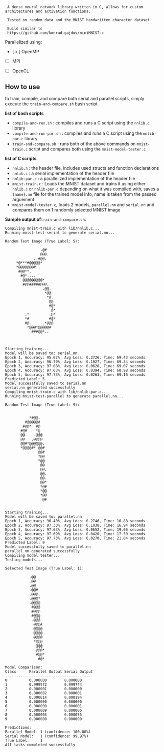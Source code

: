```
 A dense neural network library written in C, allows for custom architectures and activation functions.

 Tested on random data and the MNIST handwritten character dataset

 Build similar to
 https://github.com/konrad-gajdus/miniMNIST-c
```

 Parallelized using:
 - [ x ] OpenMP
 - [  ] MPI
 - [  ] OpenCL


## How to use

to train, compile, and compare both serial and parallel scripts, simply execute the `train-and-compare.sh` bash script

**list of bash scripts**
- `compile-and-run.sh` :  compiles and runs a C script using the `nnlib.c` library
- `compile-and-run-par.sh` :  compiles and runs a C script using the `nnlib-par.c` library
- `train-and-compare.sh` : runs both of the above commands on `mnist-train.c` script and compares both using the `mnist-model-tester.c`

**list of C scripts**
- `nnlib.h` : the header file, includes used structs and function declarations
- `nnlib.c` :  a serial implementation of the header file
- `nnlib-par.c` :  a parallelized  implementation of the header file
- `mnist-train.c`  :  Loads the MNIST dataset and trains it using either `nnlib.c` or `nnlib-par.c` depending on what it was compiled with, saves a `{name}.nn` file for the trained model info, name is taken from the passed arguement
- `mnist-model-tester.c`, loads 2 models, `parallel.nn` and `serial.nn` and compares them on 1 randomly selected MNIST image

**Sample output of**`train-and-compare.sh`:

```
Compiling mnist-train.c with lib/nnlib.c...
Running mnist-test-serial to generate serial.nn...

Random Test Image (True Label: 5):

                .@#
                @@@.
             ..#@@.
     *@***#@@@@@*
     *@@@@@@@#..
      #@@**.
       #@*....
        @@@@@@@@@*
        #@@#####@@@.
                 .@@.
                  *@@
                   *@.
                    @@
                    #@*
                    .@*
         .*         .@*
         *#         #@*
         #@.     .*@@@
          *@@@*@@@@@#
            ###@@*..



Starting training...
Model will be saved to: serial.nn
Epoch 1, Accuracy: 95.62%, Avg Loss: 0.2726, Time: 69.43 seconds
Epoch 2, Accuracy: 96.70%, Avg Loss: 0.1027, Time: 69.34 seconds
Epoch 3, Accuracy: 97.08%, Avg Loss: 0.0626, Time: 69.07 seconds
Epoch 4, Accuracy: 97.63%, Avg Loss: 0.0394, Time: 68.98 seconds
Epoch 5, Accuracy: 97.73%, Avg Loss: 0.0263, Time: 69.16 seconds
Predicted Label: 5
Model successfully saved to serial.nn
serial.nn generated successfully
Compiling mnist-train.c with lib/nnlib-par.c...
Running mnist-test-parallel to generate parallel.nn...

Random Test Image (True Label: 9):


           *#@@.
         #@@@@@#
        #@@*  #@
       #@#    *@
       @@.   .@@@
       @@   .@@@@
       @@#*@@@@@@.
       *@@@@#* @@#
          .    @@#
               *@@
               *@@
                @@
                @@.
                @@.
                @@.
                @@*
                *@#
                *@@
                *@@
                 @#


Starting training...
Model will be saved to: parallel.nn
Epoch 1, Accuracy: 96.40%, Avg Loss: 0.2746, Time: 16.88 seconds
Epoch 2, Accuracy: 97.33%, Avg Loss: 0.1038, Time: 16.94 seconds
Epoch 3, Accuracy: 97.63%, Avg Loss: 0.0652, Time: 19.06 seconds
Epoch 4, Accuracy: 97.69%, Avg Loss: 0.0420, Time: 17.50 seconds
Epoch 5, Accuracy: 97.73%, Avg Loss: 0.0270, Time: 21.04 seconds
Predicted Label: 9
Model successfully saved to parallel.nn
parallel.nn generated successfully
Compiling model tester...
Testing models...

Selected Test Image (True Label: 1):

           .@@
           .@@
           .@@
           .@@#
           .@@@.
           .@@@*
           .@@@@
            #@@@
            #@@@
            #@@@
            .@@@
             @@@#
             @@@@
             @@@@
             @@@@
             *@@@
              @@@
              @@@*
              #@@*
               #@*

Model Comparison:
Class      Parallel Output Serial Output
----------------------------------------
0          0.000000        0.000000
1          0.999972        0.999744
2          0.000001        0.000000
3          0.000002        0.000001
4          0.000014        0.000194
5          0.000000        0.000000
6          0.000000        0.000001
7          0.000009        0.000006
8          0.000003        0.000055
9          0.000000        0.000000

Predictions:
Parallel Model: 1 (confidence: 100.00%)
Serial Model:   1 (confidence: 99.97%)
True Label:     1
All tasks completed successfully
```

